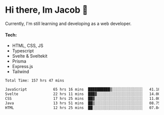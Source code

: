 # Hi there, Im Jacob 👋
Currently, I'm still learning and developing as a web developer.

#### Tech:
- HTML, CSS, JS
- Typescript
- Svelte & Sveltekit
- Prisma
- Express.js
- Tailwind

<!--START_SECTION:waka-->

```txt
Total Time: 157 hrs 47 mins

JavaScript            65 hrs 16 mins  ██████████▒░░░░░░░░░░░░░░   41.18 %
Svelte                22 hrs 11 mins  ███▓░░░░░░░░░░░░░░░░░░░░░   14.00 %
CSS                   17 hrs 25 mins  ██▓░░░░░░░░░░░░░░░░░░░░░░   11.00 %
Java                  13 hrs 51 mins  ██▒░░░░░░░░░░░░░░░░░░░░░░   08.75 %
HTML                  12 hrs 25 mins  ██░░░░░░░░░░░░░░░░░░░░░░░   07.84 %
```

<!--END_SECTION:waka-->
